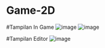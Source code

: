 # Game-2D

#Tampilan In Game 
![image](https://github.com/AndrewLimm/Game-2D/assets/111834162/ee89e371-30e3-4b8b-852b-98dd99568c6d)
![image](https://github.com/AndrewLimm/Game-2D/assets/111834162/dcd170ac-aca0-42fc-bda3-2655846b33ed)




#Tampilan Editor
![image](https://github.com/AndrewLimm/Game-2D/assets/111834162/6001c1ce-6342-4398-834c-b27c8b621733)
